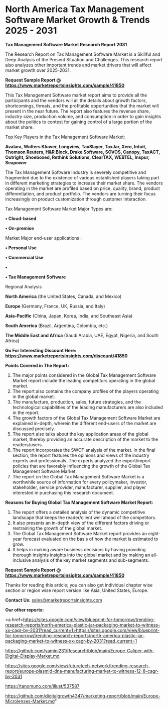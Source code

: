 # North America Tax Management Software Market Growth & Trends 2025 - 2031

<strong>Tax Management Software Market Research Report 2031</strong>

The Research Report on Tax Management Software Market is a Skillful and Deep Analysis of the Present Situation and Challenges. This research report also analyzes other important trends and market drivers that will affect market growth over 2025-2031.

<strong>Request Sample Report @ <a href=https://www.marketreportsinsights.com/sample/41850>https://www.marketreportsinsights.com/sample/41850</a></strong>

This Tax Management Software market report aims to provide all the participants and the vendors will all the details about growth factors, shortcomings, threats, and the profitable opportunities that the market will present in the near future. The report also features the revenue share, industry size, production volume, and consumption in order to gain insights about the politics to contest for gaining control of a large portion of the market share.

Top Key Players in the Tax Management Software Market:

<strong>Avalara, Wolters Kluwer, Longview, TaxSlayer, TaxJar, Xero, Intuit, Thomson Reuters, H&R Block, Drake Software, SOVOS, Canopy, TaxACT, Outright, Shoeboxed, Rethink Solutions, ClearTAX, WEBTEL, Inspur, Seapower</strong>

The Tax Management Software Industry is severely competitive and fragmented due to the existence of various established players taking part in different marketing strategies to increase their market share. The vendors operating in the market are profiled based on price, quality, brand, product differentiation, and product portfolio. The vendors are turning their focus increasingly on product customization through customer interaction.

Tax Management Software Market Major Types are:

<strong>•  Cloud-based

•  On-premise</strong>

Market Major end-user applications :

<strong>•  Personal Use

•  Commercial Use

•  

•  Tax Management Software</strong>

Regional Analysis

</u><strong><b>North America</b></strong> (the United States, Canada, and Mexico)

<strong><b>Europe </b></strong>(Germany, France, UK, Russia, and Italy)

<strong><b>Asia-Pacific</b></strong> (China, Japan, Korea, India, and Southeast Asia)

<strong><b>South America</b></strong> (Brazil, Argentina, Colombia, etc.)

<strong><b>The Middle East and Africa</b></strong> (Saudi Arabia, UAE, Egypt, Nigeria, and South Africa)

<strong>Go For Interesting Discount Here: <a href=https://www.marketreportsinsights.com/discount/41850>https://www.marketreportsinsights.com/discount/41850</a></strong>

<strong>Points Covered in The Report:</strong>
<ol>
  <li>The major points considered in the Global Tax Management Software Market report include the leading competitors operating in the global market.</li>
  <li>The report also contains the company profiles of the players operating in the global market.</li>
  <li>The manufacture, production, sales, future strategies, and the technological capabilities of the leading manufacturers are also included in the report.</li>
  <li>The growth factors of the Global Tax Management Software Market are explained in-depth, wherein the different end-users of the market are discussed precisely.</li>
  <li>The report also talks about the key application areas of the global market, thereby providing an accurate description of the market to the readers/users.</li>
  <li>The report incorporates the SWOT analysis of the market. In the final section, the report features the opinions and views of the industry experts and professionals. The experts analyzed the export/import policies that are favorably influencing the growth of the Global Tax Management Software Market.</li>
  <li>The report on the Global Tax Management Software Market is a worthwhile source of information for every policymaker, investor, stakeholder, service provider, manufacturer, supplier, and player interested in purchasing this research document.</li>
</ol>
<strong>Reasons for Buying Global Tax Management Software Market Report:</strong>

<ol>
  <li>The report offers a detailed analysis of the dynamic competitive landscape that keeps the reader/client well ahead of the competitors.</li>
  <li>It also presents an in-depth view of the different factors driving or restraining the growth of the global market.</li>
  <li>The Global Tax Management Software Market report provides an eight-year forecast evaluated on the basis of how the market is estimated to grow.</li>
  <li>It helps in making aware business decisions by having providing thorough insights insights into the global market and by making an all-inclusive analysis of the key market segments and sub-segments.</li>
</ol>
<strong>Request Sample Report @ <a href=https://www.marketreportsinsights.com/sample/41850>https://www.marketreportsinsights.com/sample/41850</a></strong>


Thanks for reading this article; you can also get individual chapter wise section or region wise report version like Asia, United States, Europe.

<strong>Contact Us:</strong>
sales@marketreportsinsights.com

<strong>Our other reports:</strong>

<a href=https://sites.google.com/view/blueprint-for-tomorrow/trending-research-reports/north-america-plastic-jar-packaging-market-to-witness-xx-cagr-by-2031?read_current=1>https://sites.google.com/view/blueprint-for-tomorrow/trending-research-reports/north-america-plastic-jar-packaging-market-to-witness-xx-cagr-by-2031?read_current=1</a>

<a href=https://github.com/yamini231/Research/blob/main/Europe-Caliper-with-Digital-Display-Market.md>https://github.com/yamini231/Research/blob/main/Europe-Caliper-with-Digital-Display-Market.md</a>

<a href=https://sites.google.com/view/futuretech-network/trending-research-report/europe-plasmid-dna-manufacturing-market-to-witness-12-8-cagr-by-2031>https://sites.google.com/view/futuretech-network/trending-research-report/europe-plasmid-dna-manufacturing-market-to-witness-12-8-cagr-by-2031</a>

<a href=https://tanomuno.com/illust/537587>https://tanomuno.com/illust/537587</a>

<a href=https://github.com/digitalgrowth4347/marketing-report/blob/main/Europe-Microlenses-Market.md>https://github.com/digitalgrowth4347/marketing-report/blob/main/Europe-Microlenses-Market.md</a>"
